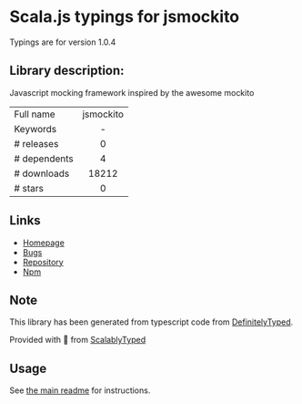 
# Scala.js typings for jsmockito

Typings are for version 1.0.4

## Library description:
Javascript mocking framework inspired by the awesome mockito

|                    |                 |
| ------------------ | :-------------: |
| Full name          | jsmockito |
| Keywords           | - |
| # releases         | 0 |
| # dependents       | 4 |
| # downloads        | 18212 |
| # stars            | 0 |

## Links
- [Homepage](https://github.com/chrisleishman/jsmockito)
- [Bugs](https://github.com/chrisleishman/jsmockito/issues)
- [Repository](https://github.com/chrisleishman/jsmockito)
- [Npm](https://www.npmjs.com/package/jsmockito)
    


## Note
This library has been generated from typescript code from [DefinitelyTyped](https://definitelytyped.org).

Provided with :purple_heart: from [ScalablyTyped](https://github.com/oyvindberg/ScalablyTyped)

## Usage
See [the main readme](../../readme.md) for instructions.


